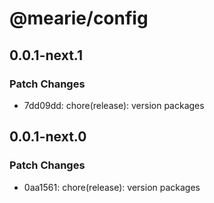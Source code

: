 # @mearie/config

## 0.0.1-next.1

### Patch Changes

- 7dd09dd: chore(release): version packages

## 0.0.1-next.0

### Patch Changes

- 0aa1561: chore(release): version packages
